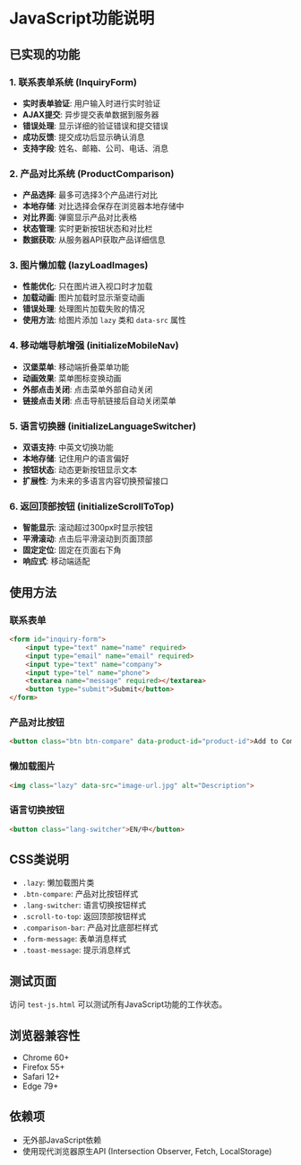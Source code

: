 # JavaScript功能说明

## 已实现的功能

### 1. 联系表单系统 (InquiryForm)
- **实时表单验证**: 用户输入时进行实时验证
- **AJAX提交**: 异步提交表单数据到服务器
- **错误处理**: 显示详细的验证错误和提交错误
- **成功反馈**: 提交成功后显示确认消息
- **支持字段**: 姓名、邮箱、公司、电话、消息

### 2. 产品对比系统 (ProductComparison)
- **产品选择**: 最多可选择3个产品进行对比
- **本地存储**: 对比选择会保存在浏览器本地存储中
- **对比界面**: 弹窗显示产品对比表格
- **状态管理**: 实时更新按钮状态和对比栏
- **数据获取**: 从服务器API获取产品详细信息

### 3. 图片懒加载 (lazyLoadImages)
- **性能优化**: 只在图片进入视口时才加载
- **加载动画**: 图片加载时显示渐变动画
- **错误处理**: 处理图片加载失败的情况
- **使用方法**: 给图片添加 `lazy` 类和 `data-src` 属性

### 4. 移动端导航增强 (initializeMobileNav)
- **汉堡菜单**: 移动端折叠菜单功能
- **动画效果**: 菜单图标变换动画
- **外部点击关闭**: 点击菜单外部自动关闭
- **链接点击关闭**: 点击导航链接后自动关闭菜单

### 5. 语言切换器 (initializeLanguageSwitcher)
- **双语支持**: 中英文切换功能
- **本地存储**: 记住用户的语言偏好
- **按钮状态**: 动态更新按钮显示文本
- **扩展性**: 为未来的多语言内容切换预留接口

### 6. 返回顶部按钮 (initializeScrollToTop)
- **智能显示**: 滚动超过300px时显示按钮
- **平滑滚动**: 点击后平滑滚动到页面顶部
- **固定定位**: 固定在页面右下角
- **响应式**: 移动端适配

## 使用方法

### 联系表单
```html
<form id="inquiry-form">
    <input type="text" name="name" required>
    <input type="email" name="email" required>
    <input type="text" name="company">
    <input type="tel" name="phone">
    <textarea name="message" required></textarea>
    <button type="submit">Submit</button>
</form>
```

### 产品对比按钮
```html
<button class="btn btn-compare" data-product-id="product-id">Add to Compare</button>
```

### 懒加载图片
```html
<img class="lazy" data-src="image-url.jpg" alt="Description">
```

### 语言切换按钮
```html
<button class="lang-switcher">EN/中</button>
```

## CSS类说明

- `.lazy`: 懒加载图片类
- `.btn-compare`: 产品对比按钮样式
- `.lang-switcher`: 语言切换按钮样式
- `.scroll-to-top`: 返回顶部按钮样式
- `.comparison-bar`: 产品对比底部栏样式
- `.form-message`: 表单消息样式
- `.toast-message`: 提示消息样式

## 测试页面

访问 `test-js.html` 可以测试所有JavaScript功能的工作状态。

## 浏览器兼容性

- Chrome 60+
- Firefox 55+
- Safari 12+
- Edge 79+

## 依赖项

- 无外部JavaScript依赖
- 使用现代浏览器原生API (Intersection Observer, Fetch, LocalStorage)
